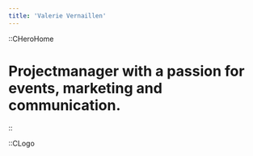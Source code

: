 ```yaml
---
title: 'Valerie Vernaillen'
---
```


::CHeroHome
# Projectmanager with a passion for events, marketing and communication.
::

::CLogo